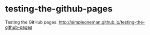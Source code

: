 # testing-the-github-pages
Testing the GitHub pages: http://simpleoneman.github.io/testing-the-github-pages